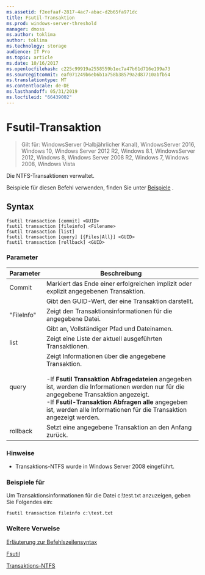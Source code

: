 ```yaml
---
ms.assetid: f2eefaaf-2817-4ac7-abac-d2b65fa971dc
title: Fsutil-Transaktion
ms.prod: windows-server-threshold
manager: dmoss
ms.author: toklima
author: toklima
ms.technology: storage
audience: IT Pro
ms.topic: article
ms.date: 10/16/2017
ms.openlocfilehash: c225c99919a2558559b1ec7a47b61d716e199a73
ms.sourcegitcommit: eaf071249b6eb6b1a758b38579a2d87710abfb54
ms.translationtype: MT
ms.contentlocale: de-DE
ms.lasthandoff: 05/31/2019
ms.locfileid: "66439002"
---
```

# <a name="fsutil-transaction"></a>Fsutil-Transaktion
>Gilt für: WindowsServer (Halbjährlicher Kanal), WindowsServer 2016, Windows 10, Windows Server 2012 R2, Windows 8.1, WindowsServer 2012, Windows 8, Windows Server 2008 R2, Windows 7, Windows 2008, Windows Vista

Die NTFS-Transaktionen verwaltet.

Beispiele für diesen Befehl verwenden, finden Sie unter [Beispiele](#BKMK_examples) .

## <a name="syntax"></a>Syntax

```
fsutil transaction [commit] <GUID>
fsutil transaction [fileinfo] <Filename>
fsutil transaction [list]
fsutil transaction [query] [{Files|All}] <GUID>
fsutil transaction [rollback] <GUID>
```

### <a name="parameters"></a>Parameter

| Parameter  |                                                                                                                                                     Beschreibung                                                                                                                                                     |
|------------|---------------------------------------------------------------------------------------------------------------------------------------------------------------------------------------------------------------------------------------------------------------------------------------------------------------------|
|   Commit   |                                                                                                                      Markiert das Ende einer erfolgreichen implizit oder explizit angegebenen Transaktion.                                                                                                                      |
|   <GUID>   |                                                                                                                               Gibt den GUID-Wert, der eine Transaktion darstellt.                                                                                                                               |
|  "FileInfo"  |                                                                                                                              Zeigt den Transaktionsinformationen für die angegebene Datei.                                                                                                                               |
| <Filename> |                                                                                                                                         Gibt an, Vollständiger Pfad und Dateinamen.                                                                                                                                          |
|    list    |                                                                                                                                 Zeigt eine Liste der aktuell ausgeführten Transaktionen.                                                                                                                                  |
|   query    | Zeigt Informationen über die angegebene Transaktion.<br /><br />-If **Fsutil Transaktion Abfragedateien** angegeben ist, werden die Informationen werden nur für die angegebene Transaktion angezeigt.<br />-If **Fsutil-Transaktion Abfragen alle** angegeben ist, werden alle Informationen für die Transaktion angezeigt werden. |
|  rollback  |                                                                                                                                Setzt eine angegebene Transaktion an den Anfang zurück.                                                                                                                                 |

### <a name="remarks"></a>Hinweise

-   Transaktions-NTFS wurde in Windows Server 2008 eingeführt.

### <a name="BKMK_examples"></a>Beispiele für
Um Transaktionsinformationen für die Datei c:\test.txt anzuzeigen, geben Sie Folgendes ein:

```
fsutil transaction fileinfo c:\test.txt  
```

### <a name="additional-references"></a>Weitere Verweise
[Erläuterung zur Befehlszeilensyntax](Command-Line-Syntax-Key.md)

[Fsutil](Fsutil.md)

[Transaktions-NTFS](https://go.microsoft.com/fwlink/?LinkID=165402)


